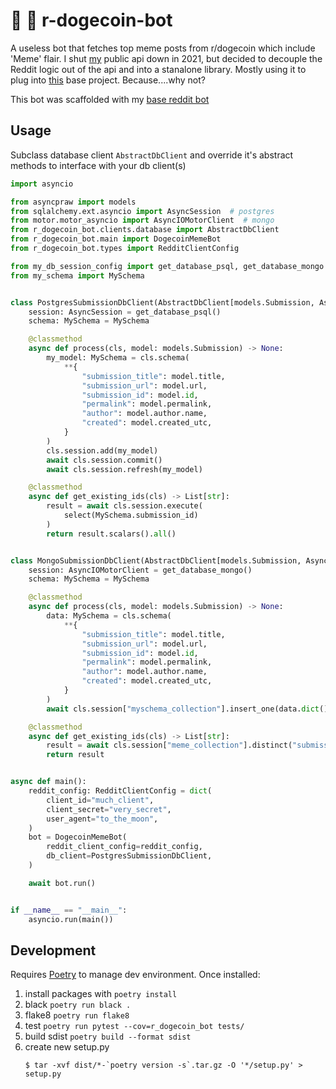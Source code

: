# :dog: :space_invader: r-dogecoin-bot

A useless bot that fetches top meme posts from r/dogecoin which include 'Meme' flair. I shut [my](https://github.com/public-apis/public-apis/blob/master/README.md?plain=1#L1502) public api down in 2021, but decided to decouple the Reddit logic out of the api and into a stanalone library. Mostly using it to plug into [this](https://github.com/nickatnight/fastapi-backend-base) base project. Because....why not?

This bot was scaffolded with my [base reddit bot](https://github.com/nickatnight/docker-reddit-bot-base)

## Usage
Subclass database client `AbstractDbClient` and override it's abstract methods to interface with your db client(s)
```python
import asyncio

from asyncpraw import models
from sqlalchemy.ext.asyncio import AsyncSession  # postgres
from motor.motor_asyncio import AsyncIOMotorClient  # mongo
from r_dogecoin_bot.clients.database import AbstractDbClient
from r_dogecoin_bot.main import DogecoinMemeBot
from r_dogecoin_bot.types import RedditClientConfig

from my_db_session_config import get_database_psql, get_database_mongo
from my_schema import MySchema


class PostgresSubmissionDbClient(AbstractDbClient[models.Submission, AsyncSession, MySchema]):
    session: AsyncSession = get_database_psql()
    schema: MySchema = MySchema

    @classmethod
    async def process(cls, model: models.Submission) -> None:
        my_model: MySchema = cls.schema(
            **{
                "submission_title": model.title,
                "submission_url": model.url,
                "submission_id": model.id,
                "permalink": model.permalink,
                "author": model.author.name,
                "created": model.created_utc,
            }
        )
        cls.session.add(my_model)
        await cls.session.commit()
        await cls.session.refresh(my_model)

    @classmethod
    async def get_existing_ids(cls) -> List[str]:
        result = await cls.session.execute(
            select(MySchema.submission_id)
        )
        return result.scalars().all()


class MongoSubmissionDbClient(AbstractDbClient[models.Submission, AsyncIOMotorClient, MySchema]):
    session: AsyncIOMotorClient = get_database_mongo()
    schema: MySchema = MySchema

    @classmethod
    async def process(cls, model: models.Submission) -> None:
        data: MySchema = cls.schema(
            **{
                "submission_title": model.title,
                "submission_url": model.url,
                "submission_id": model.id,
                "permalink": model.permalink,
                "author": model.author.name,
                "created": model.created_utc,
            }
        )
        await cls.session["myschema_collection"].insert_one(data.dict())

    @classmethod
    async def get_existing_ids(cls) -> List[str]:
        result = await cls.session["meme_collection"].distinct("submission_id")
        return result


async def main():
    reddit_config: RedditClientConfig = dict(
        client_id="much_client",
        client_secret="very_secret",
        user_agent="to_the_moon",
    )
    bot = DogecoinMemeBot(
        reddit_client_config=reddit_config,
        db_client=PostgresSubmissionDbClient,
    )

    await bot.run()


if __name__ == "__main__":
    asyncio.run(main())

```

## Development
Requires [Poetry](https://python-poetry.org/docs/#osx--linux--bashonwindows-install-instructions) to manage dev environment.  Once installed:
1. install packages with `poetry install`
2. black `poetry run black .`
3. flake8 `poetry run flake8`
4. test `poetry run pytest --cov=r_dogecoin_bot tests/`
5. build sdist `poetry build --format sdist`
6. create new setup.py
    ```shell
    $ tar -xvf dist/*-`poetry version -s`.tar.gz -O '*/setup.py' > setup.py
